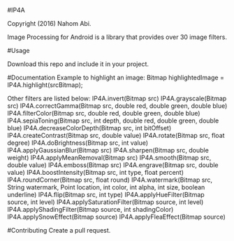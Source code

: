 #IP4A

Copyright (2016) Nahom Abi.

Image Processing for Android is a library that provides over 30 image filters.

#Usage

Download this repo and include it in your project.

#Documentation
Example to highlight an image:
Bitmap highlightedImage = IP4A.highlight(srcBitmap);

Other filters are listed below:
IP4A.invert(Bitmap src)
IP4A.grayscale(Bitmap src)
IP4A.correctGamma(Bitmap src, double red, double green, double blue)
IP4A.filterColor(Bitmap src, double red, double green, double blue)
IP4A.sepiaToning(Bitmap src, int depth, double red, double green, double blue)
IP4A.decreaseColorDepth(Bitmap src, int bitOffset)
IP4A.createContrast(Bitmap src, double value)
IP4A.rotate(Bitmap src, float degree)
IP4A.doBrightness(Bitmap src, int value)
IP4A.applyGaussianBlur(Bitmap src)
IP4A.sharpen(Bitmap src, double weight)
IP4A.applyMeanRemoval(Bitmap src)
IP4A.smooth(Bitmap src, double value)
IP4A.emboss(Bitmap src)
IP4A.engrave(Bitmap src, double value)
IP4A.boostIntensity(Bitmap src, int type, float percent)
IP4A.roundCorner(Bitmap src, float round)
IP4A.watermark(Bitmap src, String watermark, Point location, int color, int alpha, int size, boolean underline)
IP4A.flip(Bitmap src, int type)
IP4A.applyHueFilter(Bitmap source, int level)
IP4A.applySaturationFilter(Bitmap source, int level)
IP4A.applyShadingFilter(Bitmap source, int shadingColor)
IP4A.applySnowEffect(Bitmap source)
IP4A.applyFleaEffect(Bitmap source)

#Contributing
Create a pull request.

